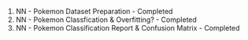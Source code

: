 01. NN - Pokemon Dataset Preparation - Completed
02. NN - Pokemon Classfication & Overfitting? - Completed
03. NN - Pokemon Classification Report & Confusion Matrix - Completed
